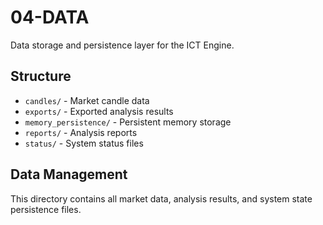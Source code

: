 # 04-DATA

Data storage and persistence layer for the ICT Engine.

## Structure
- `candles/` - Market candle data
- `exports/` - Exported analysis results
- `memory_persistence/` - Persistent memory storage
- `reports/` - Analysis reports
- `status/` - System status files

## Data Management
This directory contains all market data, analysis results, and system state persistence files.
